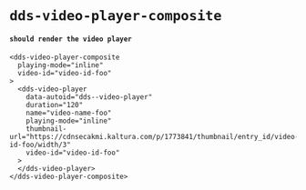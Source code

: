 # `dds-video-player-composite`

#### `should render the video player`

```
<dds-video-player-composite
  playing-mode="inline"
  video-id="video-id-foo"
>
  <dds-video-player
    data-autoid="dds--video-player"
    duration="120"
    name="video-name-foo"
    playing-mode="inline"
    thumbnail-url="https://cdnsecakmi.kaltura.com/p/1773841/thumbnail/entry_id/video-id-foo/width/3"
    video-id="video-id-foo"
  >
  </dds-video-player>
</dds-video-player-composite>

```

